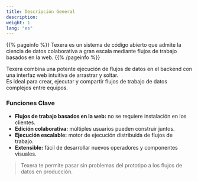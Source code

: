 ```yaml
---
title: Descripción General
description:
weight: 1
lang: "es"
---
```


{{% pageinfo %}}
Texera es un sistema de código abierto que admite la ciencia de datos colaborativa a gran escala mediante flujos de trabajo basados en la web.
{{% /pageinfo %}}

Texera combina una potente ejecución de flujos de datos en el backend con una interfaz web intuitiva de arrastrar y soltar.  
Es ideal para crear, ejecutar y compartir flujos de trabajo de datos complejos entre equipos.

### Funciones Clave

- **Flujos de trabajo basados en la web:** no se requiere instalación en los clientes.
- **Edición colaborativa:** múltiples usuarios pueden construir juntos.
- **Ejecución escalable:** motor de ejecución distribuida de flujos de trabajo.
- **Extensible:** fácil de desarrollar nuevos operadores y componentes visuales.

> Texera te permite pasar sin problemas del prototipo a los flujos de datos en producción.
